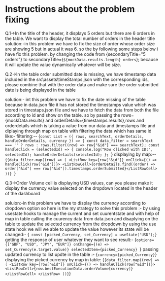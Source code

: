 # Instructions about the problem fixing
Q.1->In the title of the header, it displays 5 orders but there are 6 orders in the table. We want to display the total number of orders in the header title
solution:-in this problem we have to fix the size of order whose order size are showing 5 but in actual it was 6.
so the by following some steps below i have fix this problem.
by changing the code from {secondaryTitle="5 orders"} to secondaryTitle={`${mockData.results.length} orders`}; 
because it will update the value dynamically whatever will be size.

Q.2->In the table order submitted date is missing, we have timestamp data included in the src\assets\timeStamps.json with the corresponding ids, please combine that with the order data and make sure the order submitted date is being displayed in the table

solution:- int this problem we have to fix the date missing of the table because in data.json file it has not stored the timestamps value 
which was stored in timestaps.json file and we have to fetch the data from both the file according to id and show on the table.
so by passing the rows={mockData.results} and orderDetails={timestamps.results},rows and orderdetails which is taking a value from our data and timestamps file and diplaying through map on table with filtering the data which has same id like:-
filtering:--
{`const List = ({ rows, searchText, orderDetails, handleOrderDetails, currency }) => {
  const data_filter = searchText === '' ? rows : rows.filter((row) => row["&id"] === searchText);
  const handleClick = (selectedId) => {
    console.log("Row clicked with ID:", selectedId);
    handleOrderDetails(selectedId);
  };
  `}
  displaying by map:--
  {`{data_filter.map((row) => (
          <ListRow key={row["&id"]} onClick={() => handleClick(row["&id"])}>
            <ListRowCell>{orderDetails.find((order) => order["&id"] === row["&id"]).timestamps.orderSubmitted}</ListRowCell>
        ))}
        `}

        
Q.3->Order Volume cell is displaying USD values, can you please make it display the currency value selected on the dropdown located in the header of the dashboard


soluion:-in this problem we have to display the currency according to dropdown option
so here is the my strategy to solve this problem :-
by using usestate hooks to manage the current and set cuurentstate and with help of map in table calling the cuurency data from data.json and disaplying on the table to update the selected currency from the dropdown 
by using the use state hook we will we able to update the value however its state will be changed:-
{` const [picked_Currency, set_Currency] = useState("USD");`}
 getting the response of user whatever they want to see result:-
{`options={["GBP", "USD", "JPY", "EUR"]}
            onChange={(e) => set_Currency(e.target.value)}
            selectedItem={picked_Currency}
            `}
passing updated currency to list updte in the table :-
{`currency={picked_Currency}`}
displaying the picked currency by map in table:
{`
{data_filter.map((row) => (
          <ListRow key={row["&id"]} onClick={() => handleClick(row["&id"])}>
    <ListRowCell>{row.bestExecutionData.orderVolume[currency]}</ListRowCell>
     </ListRow>
        ))}
`}

        
